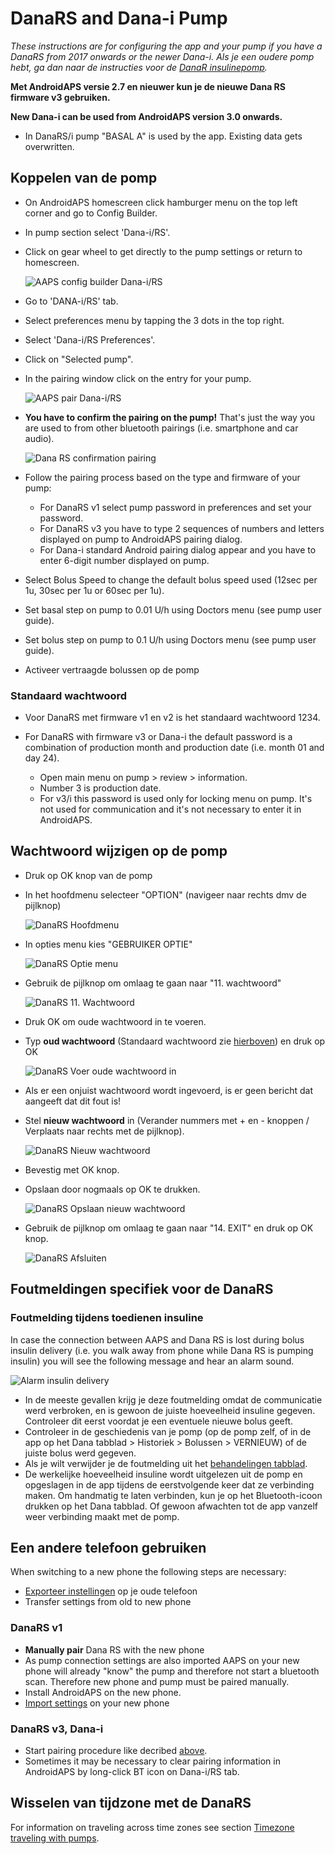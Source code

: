 # DanaRS and Dana-i Pump

*These instructions are for configuring the app and your pump if you have a DanaRS from 2017 onwards or the newer Dana-i. Als je een oudere pomp hebt, ga dan naar de instructies voor de [DanaR insulinepomp](./DanaR-Insulin-Pump).*

**Met AndroidAPS versie 2.7 en nieuwer kun je de nieuwe Dana RS firmware v3 gebruiken.**

**New Dana-i can be used from AndroidAPS version 3.0 onwards.**

* In DanaRS/i pump "BASAL A" is used by the app. Existing data gets overwritten.

## Koppelen van de pomp

* On AndroidAPS homescreen click hamburger menu on the top left corner and go to Config Builder.
* In pump section select 'Dana-i/RS'.
* Click on gear wheel to get directly to the pump settings or return to homescreen.
    
    ![AAPS config builder Dana-i/RS](../images/DanaRS_i_ConfigB.png)

* Go to 'DANA-i/RS' tab.

* Select preferences menu by tapping the 3 dots in the top right. 
* Select 'Dana-i/RS Preferences'.
* Click on "Selected pump".
* In the pairing window click on the entry for your pump.
    
    ![AAPS pair Dana-i/RS](../images/DanaRS_i_Pairing.png)

* **You have to confirm the pairing on the pump!** That's just the way you are used to from other bluetooth pairings (i.e. smartphone and car audio).
    
    ![Dana RS confirmation pairing](../images/DanaRS_Pairing.png)

* Follow the pairing process based on the type and firmware of your pump:
    
    * For DanaRS v1 select pump password in preferences and set your password.
    * For DanaRS v3 you have to type 2 sequences of numbers and letters displayed on pump to AndroidAPS pairing dialog.
    * For Dana-i standard Android pairing dialog appear and you have to enter 6-digit number displayed on pump.

* Select Bolus Speed to change the default bolus speed used (12sec per 1u, 30sec per 1u or 60sec per 1u).

* Set basal step on pump to 0.01 U/h using Doctors menu (see pump user guide).
* Set bolus step on pump to 0.1 U/h using Doctors menu (see pump user guide).
* Activeer vertraagde bolussen op de pomp

### Standaard wachtwoord

* Voor DanaRS met firmware v1 en v2 is het standaard wachtwoord 1234.
* For DanaRS with firmware v3 or Dana-i the default password is a combination of production month and production date (i.e. month 01 and day 24).
    
    * Open main menu on pump > review > information. 
    * Number 3 is production date. 
    * For v3/i this password is used only for locking menu on pump. It's not used for communication and it's not necessary to enter it in AndroidAPS.

## Wachtwoord wijzigen op de pomp

* Druk op OK knop van de pomp
* In het hoofdmenu selecteer "OPTION" (navigeer naar rechts dmv de pijlknop)
    
    ![DanaRS Hoofdmenu](../images/DanaRSPW_01_MainMenu.png)

* In opties menu kies "GEBRUIKER OPTIE"
    
    ![DanaRS Optie menu](../images/DanaRSPW_02_OptionMenu.png)

* Gebruik de pijlknop om omlaag te gaan naar "11. wachtwoord"
    
    ![DanaRS 11. Wachtwoord](../images/DanaRSPW_03_11PW.png)

* Druk OK om oude wachtwoord in te voeren.

* Typ **oud wachtwoord** (Standaard wachtwoord zie [hierboven](#standaard-wachtwoord)) en druk op OK
    
    ![DanaRS Voer oude wachtwoord in](../images/DanaRSPW_04_11PWenter.png)

* Als er een onjuist wachtwoord wordt ingevoerd, is er geen bericht dat aangeeft dat dit fout is!

* Stel **nieuw wachtwoord** in (Verander nummers met + en - knoppen / Verplaats naar rechts met de pijlknop).
    
    ![DanaRS Nieuw wachtwoord](../images/DanaRSPW_05_PWnew.png)

* Bevestig met OK knop.

* Opslaan door nogmaals op OK te drukken.
    
    ![DanaRS Opslaan nieuw wachtwoord](../images/DanaRSPW_06_PWnewSave.png)

* Gebruik de pijlknop om omlaag te gaan naar "14. EXIT" en druk op OK knop.
    
    ![DanaRS Afsluiten](../images/DanaRSPW_07_Exit.png)

## Foutmeldingen specifiek voor de DanaRS

### Foutmelding tijdens toedienen insuline

In case the connection between AAPS and Dana RS is lost during bolus insulin delivery (i.e. you walk away from phone while Dana RS is pumping insulin) you will see the following message and hear an alarm sound.

![Alarm insulin delivery](../images/DanaRS_Error_bolus.png)

* In de meeste gevallen krijg je deze foutmelding omdat de communicatie werd verbroken, en is gewoon de juiste hoeveelheid insuline gegeven. Controleer dit eerst voordat je een eventuele nieuwe bolus geeft.
* Controleer in de geschiedenis van je pomp (op de pomp zelf, of in de app op het Dana tabblad > Historiek > Bolussen > VERNIEUW) of de juiste bolus werd gegeven.
* Als je wilt verwijder je de foutmelding uit het [behandelingen tabblad](../Getting-Started/Screenshots#koolhydraten-correctie).
* De werkelijke hoeveelheid insuline wordt uitgelezen uit de pomp en opgeslagen in de app tijdens de eerstvolgende keer dat ze verbinding maken. Om handmatig te laten verbinden, kun je op het Bluetooth-icoon drukken op het Dana tabblad. Of gewoon afwachten tot de app vanzelf weer verbinding maakt met de pomp.

## Een andere telefoon gebruiken

When switching to a new phone the following steps are necessary:

* [Exporteer instellingen](../Usage/ExportImportSettings#export-settings) op je oude telefoon
* Transfer settings from old to new phone

### DanaRS v1

* **Manually pair** Dana RS with the new phone
* As pump connection settings are also imported AAPS on your new phone will already "know" the pump and therefore not start a bluetooth scan. Therefore new phone and pump must be paired manually.
* Install AndroidAPS on the new phone.
* [Import settings](../Usage/ExportImportSettings#import-settings) on your new phone

### DanaRS v3, Dana-i

* Start pairing procedure like decribed [above](#pairing-pump).
* Sometimes it may be necessary to clear pairing information in AndroidAPS by long-click BT icon on Dana-i/RS tab.

## Wisselen van tijdzone met de DanaRS

For information on traveling across time zones see section [Timezone traveling with pumps](../Usage/Timezone-traveling#danarv2-danars).